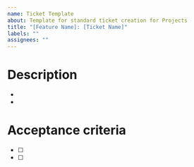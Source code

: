 ```yaml
---
name: Ticket Template
about: Template for standard ticket creation for Projects
title: "[Feature Name]: [Ticket Name]"
labels: ""
assignees: ""
---
```


# Description

-
-

# Acceptance criteria

- [ ]
- [ ]

